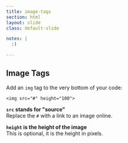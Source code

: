 ```yaml
---
title: image-tags
section: html
layout: slide
class: default-slide

notes: |
  :)

---
```


## Image Tags

Add an `img` tag to the very bottom of your code:

    <img src="#" height="100">

**`src` stands for "source"**<br>
Replace the `#` with a link to an image online.

**`height` is the height of the image**<br>
This is optional, it is the height in pixels.